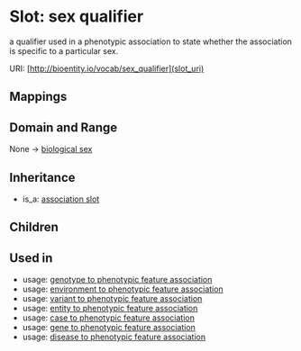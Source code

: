 # Slot: sex qualifier


a qualifier used in a phenotypic association to state whether the association is specific to a particular sex.

URI: [http://bioentity.io/vocab/sex_qualifier](slot_uri)
## Mappings

## Domain and Range

None -> [biological sex](BiologicalSex.md)
## Inheritance

 *  is_a: [association slot](association_slot.md)
## Children

## Used in

 *  usage: [genotype to phenotypic feature association](GenotypeToPhenotypicFeatureAssociation.md)
 *  usage: [environment to phenotypic feature association](EnvironmentToPhenotypicFeatureAssociation.md)
 *  usage: [variant to phenotypic feature association](VariantToPhenotypicFeatureAssociation.md)
 *  usage: [entity to phenotypic feature association](EntityToPhenotypicFeatureAssociation.md)
 *  usage: [case to phenotypic feature association](CaseToPhenotypicFeatureAssociation.md)
 *  usage: [gene to phenotypic feature association](GeneToPhenotypicFeatureAssociation.md)
 *  usage: [disease to phenotypic feature association](DiseaseToPhenotypicFeatureAssociation.md)
